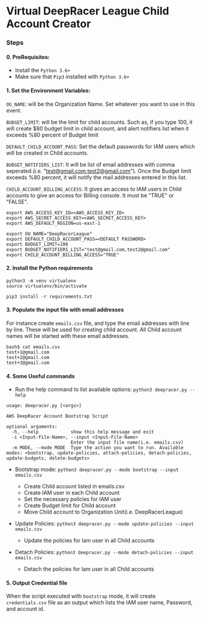 # Virtual DeepRacer League Child Account Creator

### Steps

#### 0. PreRequisites:
* Install the `Python 3.6+`
* Make sure that `Pip3` installed with `Python 3.6+`


#### 1. Set the Environment Variables:
`OU_NAME`: will be the Organization Name. Set whatever you want to use in this event.

`BUDGET_LIMIT`: will be the limit for child accounts. Such as, if you type 100, it will create $80 budget limit in child account, and alert notifiers list when it exceeds %80 percent of Budget limit

`DEFAULT_CHILD_ACCOUNT_PASS`: Set the default passwords for IAM users which will be created in Child accounts.

`BUDGET_NOTIFIERS_LIST`: It will be list of email addresses with comma seperated.(i.e. "test@gmail.com,test2@gmail.com"). Once the Budget limit exceeds %80 percent, it will notify the mail addresses entered in this list.

`CHILD_ACCOUNT_BILLING_ACCESS`: It gives an access to IAM users in Child accounts to give an access for Billing console. It must be "TRUE" or "FALSE".


```
export AWS_ACCESS_KEY_ID=<AWS_ACCESS_KEY_ID>
export AWS_SECRET_ACCESS_KEY=<AWS_SECRET_ACCESS_KEY>
export AWS_DEFAULT_REGION=us-east-1

export OU_NAME="DeepRacerLeague"
export DEFAULT_CHILD_ACCOUNT_PASS=<DEFAULT PASSWORD>
export BUDGET_LIMIT=100
export BUDGET_NOTIFIERS_LIST="test@gmail.com,test2@gmail.com"
export CHILD_ACCOUNT_BILLING_ACCESS="TRUE"

```

#### 2. Install the Python requirements
```
python3 -m venv virtualenv
source virtualenv/bin/activate

pip3 install -r requirements.txt
```

#### 3. Populate the input file with email addresses
For instance create `emails.csv` file, and type the email addresses with line by line. These will be used for creating child account. All Child account names will be started with these email addresses.
```
bash$ cat emails.csv
test+1@gmail.com
test+2@gmail.com
test+3@gmail.com
```

#### 4. Some Useful commands
* Run the help command to list available options: `python3 deepracer.py --help`
```
usage: deepracer.py [<args>]

AWS DeepRacer Account Bootstrap Script

optional arguments:
  -h, --help            show this help message and exit
  -i <Input-File-Name>, --input <Input-File-Name>
                        Enter the input file name(i.e. emails.csv)
  -m MODE, --mode MODE  Type the action you want to run. Available modes: <bootstrap, update-policies, attach-policies, detach-policies, update-budgets, delete-budgets>
```

* Bootstrap mode: `python3 deepracer.py --mode bootstrap --input emails.csv`
  * Create Child account listed in emails.csv
  * Create IAM user in each Child account
  * Set the necessary policies for IAM user
  * Create Budget limit for Child account
  * Move Child account to Organization Unit(i.e. DeepRacerLeague)

* Update Policies: `python3 deepracer.py --mode update-policies --input emails.csv`
  * Update the policies for Iam user in all Child accounts 

* Detach Policies: `python3 deepracer.py --mode detach-policies --input emails.csv`
  * Detach the policies for Iam user in all Child accounts

#### 5. Output Credential file
When the script executed with `bootstrap` mode, it will create `credentials.csv` file as an output which lists the IAM user name, Password, and account id. 
